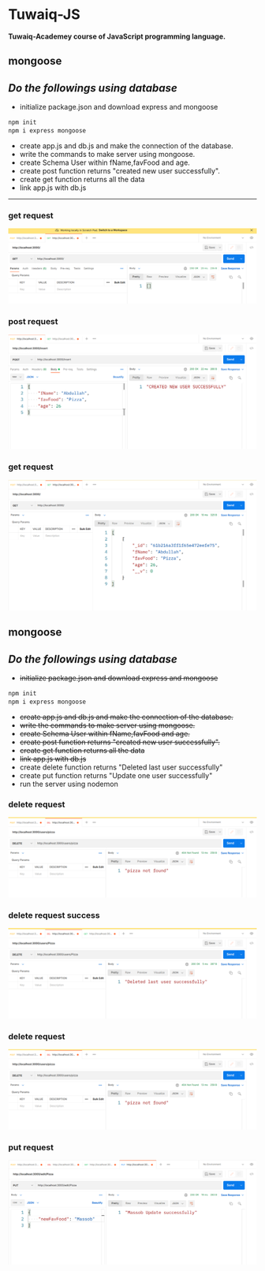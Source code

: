 # Tuwaiq-JS

**Tuwaiq-Academey course of JavaScript programming language.**

## mongoose

## *Do the followings using database*

- initialize package.json and download express and mongoose
```bash
npm init
npm i express mongoose
```
- create app.js and db.js and make the connection of the database.
- write the commands to make server using mongoose.
- create Schema User within fName,favFood and age.
- create post function returns "created new user successfully".
- create get function returns all the data
- link app.js with db.js
---
### get request


![get request](./images/getResponse.png)

### post request


![post request](./images/postResponse.png)

### get request


![get request](./images/GETResponse.png)


## mongoose

## *Do the followings using database*

- ~~initialize package.json and download express and mongoose~~
```bash
npm init
npm i express mongoose
```
- ~~create app.js and db.js and make the connection of the database.~~
- ~~write the commands to make server using mongoose.~~
- ~~create Schema User within fName,favFood and age.~~
- ~~create post function returns "created new user successfully".~~
- ~~create get function returns all the data~~
- ~~link app.js with db.js~~
- create delete function returns "Deleted last user successfully"
- create put function returns "Update one user successfully"
- run the server using nodemon

### delete request


![delete request](./images/deleteResponse.png)


### delete request success


![delete request](./images/deleteResponseSuccess.png)


### delete request


![delete request](./images/deleteResponse.png)


### put request


![put request](./images/putResponseSuccess.png)

